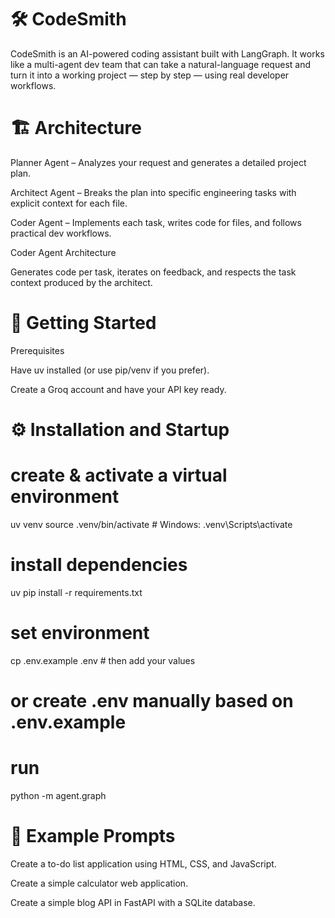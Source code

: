 # 🛠️ CodeSmith

CodeSmith is an AI-powered coding assistant built with LangGraph.
It works like a multi-agent dev team that can take a natural-language request and turn it into a working project — step by step — using real developer workflows.

# 🏗️ Architecture

Planner Agent – Analyzes your request and generates a detailed project plan.

Architect Agent – Breaks the plan into specific engineering tasks with explicit context for each file.

Coder Agent – Implements each task, writes code for files, and follows practical dev workflows.


Coder Agent Architecture

Generates code per task, iterates on feedback, and respects the task context produced by the architect.

# 🚀 Getting Started
Prerequisites

Have uv installed (or use pip/venv if you prefer).

Create a Groq account and have your API key ready.

# ⚙️ Installation and Startup
# create & activate a virtual environment
uv venv
source .venv/bin/activate   # Windows: .venv\Scripts\activate

# install dependencies
uv pip install -r requirements.txt

# set environment
cp .env.example .env        # then add your values
# or create .env manually based on .env.example

# run
python -m agent.graph

# 🧪 Example Prompts

Create a to-do list application using HTML, CSS, and JavaScript.

Create a simple calculator web application.

Create a simple blog API in FastAPI with a SQLite database.




